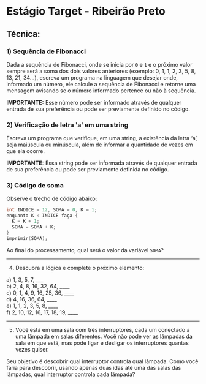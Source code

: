 # Estágio Target - Ribeirão Preto

## Técnica:

### 1) Sequência de Fibonacci

Dada a sequência de Fibonacci, onde se inicia por `0` e `1` e o próximo valor sempre será a soma dos dois valores anteriores (exemplo: 0, 1, 1, 2, 3, 5, 8, 13, 21, 34...), escreva um programa na linguagem que desejar onde, informado um número, ele calcule a sequência de Fibonacci e retorne uma mensagem avisando se o número informado pertence ou não à sequência.

**IMPORTANTE:** Esse número pode ser informado através de qualquer entrada de sua preferência ou pode ser previamente definido no código.

### 2) Verificação de letra 'a' em uma string

Escreva um programa que verifique, em uma string, a existência da letra ‘a’, seja maiúscula ou minúscula, além de informar a quantidade de vezes em que ela ocorre.

**IMPORTANTE:** Essa string pode ser informada através de qualquer entrada de sua preferência ou pode ser previamente definida no código.

### 3) Código de soma

Observe o trecho de código abaixo:

```c
int INDICE = 12, SOMA = 0, K = 1;
enquanto K < INDICE faça {
  K = K + 1;
  SOMA = SOMA + K;
}
imprimir(SOMA);
```
Ao final do processamento, qual será o valor da variável `SOMA`?

---

4) Descubra a lógica e complete o próximo elemento:

a) 1, 3, 5, 7, ___  
b) 2, 4, 8, 16, 32, 64, ____  
c) 0, 1, 4, 9, 16, 25, 36, ____  
d) 4, 16, 36, 64, ____  
e) 1, 1, 2, 3, 5, 8, ____  
f) 2, 10, 12, 16, 17, 18, 19, ____

---

5) Você está em uma sala com três interruptores, cada um conectado a uma lâmpada em salas diferentes. Você não pode ver as lâmpadas da sala em que está, mas pode ligar e desligar os interruptores quantas vezes quiser.

Seu objetivo é descobrir qual interruptor controla qual lâmpada. Como você faria para descobrir, usando apenas duas idas até uma das salas das lâmpadas, qual interruptor controla cada lâmpada?
